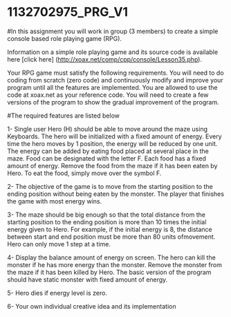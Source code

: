 # 1132702975_PRG_V1
#In this assignment you will work in group (3 members) to create a simple console based role playing game (RPG).

Information on a simple role playing game and its source code is available here [click here]
(http://xoax.net/comp/cpp/console/Lesson35.php).

Your RPG game must satisfy the following requirements. You will need to do coding from scratch (zero code) and continuously modify and improve your program until all the features are implemented. You are allowed to use the code at xoax.net as your reference code. You will need to create a few versions of the program to show the gradual improvement of the program.

#The required features are listed below

1-  Single user Hero (H) should be able to move around the maze using Keyboards. The hero will be initialized with a fixed amount of energy. Every time the hero moves by 1 position, the energy will be reduced by one unit. The energy can be added by eating food placed at several place in the maze. Food can be designated with the letter F. Each food has a fixed amount of energy. Remove the food from the maze if it has been eaten by Hero. To eat the food, simply move over the symbol F.

2- The objective of the game is to move from the starting position to the ending position without being eaten by the monster. The player that finishes the game with most energy wins.

3- The maze should be big enough so that the total distance from the starting position to the ending position is more than 10 times the initial energy given to Hero. For example, if the initial energy is 8, the distance between start and end position must be more than 80 units ofmovement. Hero can only move 1 step at a time.

4- Display the balance amount of energy on screen. The hero can kill the monster if he has more energy than the monster. Remove the monster from the maze if it has been killed by Hero. The basic version of the program should have static monster with fixed amount of energy.

5- Hero dies if energy level is zero.

6- Your own individual creative idea and its implementation
